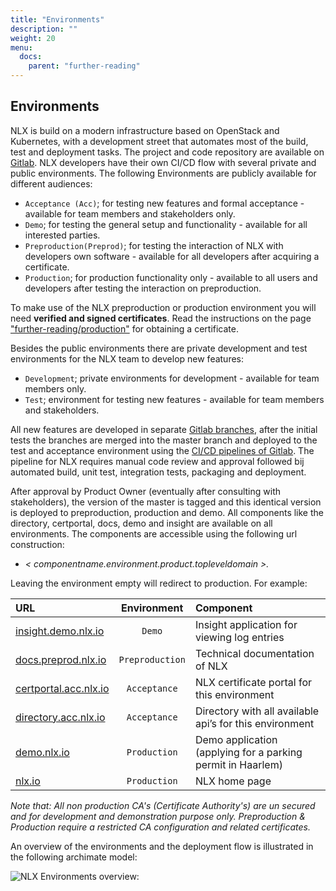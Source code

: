 ```yaml
---
title: "Environments"
description: ""
weight: 20
menu:
  docs:
    parent: "further-reading"
---
```



## Environments

NLX is build on a modern infrastructure based on OpenStack and Kubernetes, with a development street that automates most of the build, test and deployment tasks. The project and code repository are available on [Gitlab](https://gitlab.com/commonground/nlx). NLX developers have their own CI/CD flow with several private and public environments. The following Environments are publicly available for different audiences:

* `Acceptance (Acc)`; for testing new features and formal acceptance - available for team members and stakeholders only.
* `Demo`; for testing the general setup and functionality - available for all interested parties.
* `Preproduction(Preprod)`; for testing the interaction of NLX with developers own software - available for all developers after acquiring a certificate.
* `Production`; for production functionality only - available to all users and developers after testing the interaction on preproduction.

To make use of the NLX preproduction or production environment you will need **verified and signed certificates**. Read the instructions on the page ["further-reading/production"](../production) for obtaining a certificate.

Besides the public environments there are private development and test environments for the NLX team to develop new features:
* `Development`; private environments for development - available for team members only.
* `Test`; environment for testing new features - available for team members and stakeholders.

All new features are developed in separate [Gitlab branches](https://gitlab.com/commonground/nlx/branches), after the initial tests the branches are merged into the master branch and deployed to the test and acceptance environment using the [CI/CD pipelines of Gitlab](https://gitlab.com/commonground/nlx/pipelines). The pipeline for NLX requires manual code review and approval followed bij automated build, unit test, integration tests, packaging and deployment.

After approval by Product Owner (eventually after consulting with stakeholders), the version of the master is tagged and this identical version is deployed to preproduction, production and demo.
All components like the directory, certportal, docs, demo and insight are available on all environments. The components are accessible using the following url construction:
* *< componentname.environment.product.topleveldomain >.*

Leaving the environment empty will redirect to production. For example:

|URL   | Environment | Component  |
|:-----|:----------:|:-------------|
|[insight.demo.nlx.io](https://insight.demo.nlx.io/) |`Demo` |Insight application for viewing log entries|
|[docs.preprod.nlx.io](https://docs.preprod.nlx.io)|`Preproduction`| Technical documentation of NLX|
|[certportal.acc.nlx.io](https://certportal.acc.nlx.io/) |`Acceptance`| NLX certificate portal for this environment|
|[directory.acc.nlx.io](https://directory.acc.nlx.io/) |`Acceptance`|Directory with all available api’s for this environment  |
|[demo.nlx.io](https://demo.nlx.io/) |`Production`| Demo application (applying for a parking permit in Haarlem)|
|[nlx.io](https://nlx.io/) |`Production`| NLX home page |

*Note that: All non production CA's (Certificate Authority's) are un secured and for development and demonstration purpose only. Preproduction & Production require a restricted CA configuration and related certificates.*

An overview of the environments and the deployment flow is illustrated in the following archimate model:

![NLX Environments overview:](environments-ebb71.png "NLX Environments overview")
